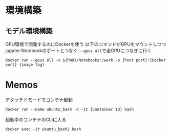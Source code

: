 # 環境構築
## モデル環境構築
GPU環境で開発するのにDockerを使う
以下のコマンドがGPUをマウントしつつjupyter Notebookのポートとつなぐ
```--gpus all```で全GPUにつなぎに行く
```
docker run --gpus all -v ${PWD}/Notebooks:/work -p {host port}:{Docker port} {image tag}
```

# Memos
デタッチドモードでコンテナ起動
```
docker run --name ubuntu_bash -d -it {Container ID} bash
```
起動中のコンテナのCLIに入る
```
docker exec -it ubuntu_bash2 bash
```